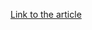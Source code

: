 [Link to the article](https://threat.boutique/2025/06/not-the-first-not-the-last-understanding-the-16-billion-infostealer-leak)
